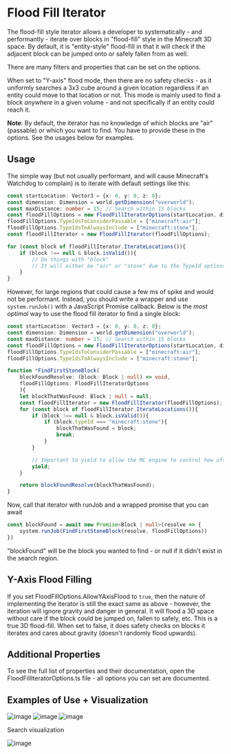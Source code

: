 # Flood Fill Iterator
The flood-fill style iterator allows a developer to systematically - and performantly - iterate over blocks in "flood-fill" style in the Minecraft 3D space. By default, it is "entity-style" flood-fill in that it will check if the adjacent block can be jumped onto or safely fallen from as well.

There are many filters and properties that can be set on the options.

When set to "Y-axis" flood mode, then there are no safety checks - as it uniformly searches a 3x3 cube around a given location regardless if an entity could move to that location or not. This mode is mainly used to find a block *anywhere* in a given volume - and not specifically if an entity could reach it.

**Note**: By default, the iterator has no knowledge of which blocks are "air" (passable) or which you want to find. You have to provide these in the options. See the usages below for examples.

## Usage
The simple way (but not usually performant, and will cause Minecraft's Watchdog to complain) is to iterate with default settings like this:
```ts
const startLocation: Vector3 = {x: 0, y: 0, z: 0};
const dimension: Dimension = world.getDimension("overworld");
const maxDistance: number = 15; // Search within 15 blocks
const floodFillOptions = new FloodFillIteratorOptions(startLocation, dimension, maxDistance);
floodFillOptions.TypeIdsToConsiderPassable = ["minecraft:air"];
floodFillOptions.TypeIdsToAlwaysInclude = ["minecraft:stone"];
const floodFillIterator = new FloodFillIterator(floodFillOptions);

for (const block of floodFillIterator.IterateLocations()){
    if (block !== null & block.isValid()){
        // Do things with "block"
        // It will either be "air" or "stone" due to the TypeId options we set above
    }
}
```

However, for large regions that could cause a few ms of spike and would not be performant. Instead, you should write a wrapper and use `system.runJob()` with a JavaScript Promise callback. Below is the *most optimal* way to use the flood fill iterator to find a single block:
```ts
const startLocation: Vector3 = {x: 0, y: 0, z: 0};
const dimension: Dimension = world.getDimension("overworld");
const maxDistance: number = 15; // Search within 15 blocks
const floodFillOptions = new FloodFillIteratorOptions(startLocation, dimension, maxDistance);
floodFillOptions.TypeIdsToConsiderPassable = ["minecraft:air"];
floodFillOptions.TypeIdsToAlwaysInclude = ["minecraft:stone"];

function *FindFirstStoneBlock(
    blockFoundResolve: (block: Block | null) => void, 
    floodFillOptions: FloodFillIteratorOptions
    ){
    let blockThatWasFound: Block | null = null;
    const floodFillIterator = new FloodFillIterator(floodFillOptions);
    for (const block of floodFillIterator.IterateLocations()){
        if (block !== null & block.isValid()){
            if (block.typeId === "minecraft:stone"){
                blockThatWasFound = block;
                break;
            }
        }

        // Important to yield to allow the MC engine to control how often this iterator runs!
        yield;
    }

    return blockFoundResolve(blockThatWasFound);
}
```

Now, call that iterator with runJob and a wrapped promise that you can await
```ts
const blockFound = await new Promise<Block | null>(resolve => {
    system.runJob(FindFirstStoneBlock(resolve, floodFillOptions))
})
```

"blockFound" will be the block you wanted to find - or null if it didn't exist in the search region.

## Y-Axis Flood Filling
If you set FloodFillOptions.AllowYAxisFlood to `true`, then the nature of implementing the iterator is still the exact same as above - however, the iteration will ignore gravity and danger in general. It will flood a 3D space without care if the block could be jumped on, fallen to safely, etc. This is a true 3D flood-fill. When set to false, it does safety checks on blocks it iterates and cares about gravity (doesn't randomly flood upwards).

## Additional Properties
To see the full list of properties and their documentation, open the FloodFillIteratorOptions.ts file - all options you can set are documented.

## Examples of Use + Visualization
![image](https://github.com/nox7/mc-bedrock-script-utilities/assets/17110935/b771fa36-7cc9-4144-9b77-5895f3f3bfa0)
![image](https://github.com/nox7/mc-bedrock-script-utilities/assets/17110935/67c8ad96-24b1-42c4-91c1-8b594d73ec5b)
![image](https://github.com/nox7/mc-bedrock-script-utilities/assets/17110935/bb55d78a-9403-435d-ac80-2328bac32a2f)

Search visualization

![image](https://github.com/nox7/mc-bedrock-script-utilities/assets/17110935/d9c749b1-6e59-4872-a9dd-cb463a7b80bb)

